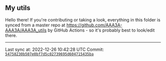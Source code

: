 ## My utils

Hello there! If you're contributing or taking a look, everything in this folder
is synced from a master repo at https://github.com/AAA3A-AAA3A/AAA3A_utils by GitHub Actions -
so it's probably best to look/edit there.

---

Last sync at: 2022-12-26 10:42:28 UTC
Commit: [`54758230b507e0bf7d5c02739695d604715435ba`](https://github.com/AAA3A-AAA3A/AAA3A_utils/commit/54758230b507e0bf7d5c02739695d604715435ba)
